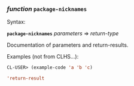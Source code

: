 ### <em>function</em> <strong>`package-nicknames`</strong>

Syntax:

<strong>`package-nicknames`</strong> <em>parameters</em> => <em>return-type</em>

Documentation of parameters and return-results.

Examples (not from CLHS...):

```lisp
CL-USER> (example-code 'a 'b 'c)

'return-result
```
